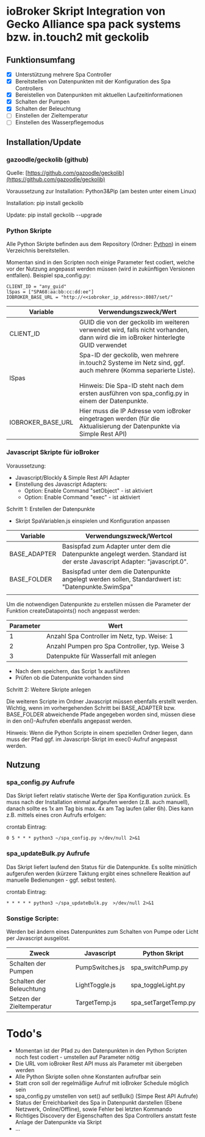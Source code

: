 # ioBroker Skript Integration von Gecko Alliance spa pack systems bzw. in.touch2 mit geckolib

## Funktionsumfang

* [X] Unterstützung mehrere Spa Controller
* [X] Bereitstellen von Datenpunkten mit der Konfiguration des Spa Controllers
* [X] Bereistellen von Datenpunkten mit aktuellen Laufzeitinformationen
* [X] Schalten der Pumpen
* [X] Schalten der Beleuchtung
* [ ] Einstellen der Zieltemperatur
* [ ] Einstellen des Wasserpflegemodus

## Installation/Update

### gazoodle/geckolib (github)

Quelle: [https://github.com/gazoodle/geckolib](https://github.com/gazoodle/geckolib)

Voraussetzung zur Installation: Python3&Pip (am besten unter einem Linux)

Installation: pip install geckolib

Update: pip install geckolib --upgrade

### Python Skripte

Alle Python Skripte befinden aus dem Repository (Ordner: [Python](Python)) in einem Verzeichnis bereitstellen.

Momentan sind in den Scripten noch einige Parameter fest codiert, welche vor der Nutzung angepasst werden müssen (wird in zukünftigen Versionen entfallen). Beispiel spa_config.py:

```
CLIENT_ID = "any_guid"
lSpas = ["SPA68:aa:bb:cc:dd:ee"]
IOBROKER_BASE_URL = "http://<<iobroker_ip_address>:8087/set/"
```


| **Variable**      | **Verwendungszweck/Wert**                                                                                                                                                                                               |
| ------------------- | ------------------------------------------------------------------------------------------------------------------------------------------------------------------------------------------------------------------------- |
| CLIENT_ID         | GUID die von der geckolib im weiteren verwendet wird, falls nicht vorhanden, dann wird die im ioBroker hinterlegte GUID verwendet                                                                                       |
| lSpas             | Spa-ID der geckolib, wen mehrere in.touch2 Systeme im Netz sind, ggf. auch mehrere (Komma separierte Liste).<br /><br/>Hinweis: Die Spa-ID steht nach dem ersten ausführen von spa_config.py in einem der Datenpunkte. |
| IOBROKER_BASE_URL | Hier muss die IP Adresse vom ioBroker eingetragen werden (für die Aktualisierung der Datenpunkte via Simple Rest API)                                                                                                  |

### Javascript Skripte für ioBroker

Voraussetzung:

* Javascript/Blockly & Simple Rest API Adapter
* Einstellung des Javascript Adapters:
  * Option: Enable Command "setObject" - ist aktiviert
  * Option: Enable Command "exec" - ist aktiviert

Schritt 1: Erstellen der Datenpunkte

* Skript SpaVariablen.js einspielen und Konfiguration anpassen


| **Variable** | **Verwendungszweck/Wertcol**                                                                                                |
| -------------- | ----------------------------------------------------------------------------------------------------------------------------- |
| BASE_ADAPTER | Basispfad zum Adapter unter dem die Datenpunkte angelegt werden. Standard ist der erste Javascript Adapter: "javascript.0". |
| BASE_FOLDER  | Basispfad unter dem die Datenpunkte angelegt werden sollen, Standardwert ist: "Datenpunkte.SwimSpa"                         |
|              |                                                                                                                             |

Um die notwendigen Datenpunkte zu erstellen müssen die Parameter der Funktion createDatapoints() noch angepasst werden:


| **Parameter** | **Wert**                                       |
| --------------- | ------------------------------------------------ |
| 1             | Anzahl Spa Controller im Netz, typ. Weise: 1   |
| 2             | Anzahl Pumpen pro Spa Controller, typ. Weise 3 |
| 3             | Datenpukte für Wasserfall mit anlegen         |

* Nach dem speichern, das Script 1x ausführen
* Prüfen ob die Datenpunkte vorhanden sind

Schritt 2: Weitere Skripte anlegen

Die weiteren Scripte im Ordner Javascript müssen ebenfalls erstellt werden. Wichtig, wenn im vorhergehenden Schritt bei BASE_ADAPTER bzw. BASE_FOLDER abweichende Pfade angegeben worden sind, müssen diese in den on()-Aufrufen ebenfalls angepasst werden.

Hinweis: Wenn die Python Scripte in einem speziellen Ordner liegen, dann muss der Pfad ggf. im Javascript-Skript im exec()-Aufruf angepasst werden.

## Nutzung

### spa_config.py Aufrufe

Das Skript liefert relativ statische Werte der Spa Konfiguration zurück. Es muss nach der Installation einmal aufgeufen werden (z.B. auch manuell), danach sollte es 1x am Tag bis max. 4x am Tag laufen (aller 6h). Dies kann z.B. mittels eines cron Aufrufs erfolgen:

crontab Eintrag:

```
0 5 * * * python3 ~/spa_config.py >/dev/null 2>&1
```

### spa_updateBulk.py Aufrufe

Das Skript liefert laufend den Status für die Datenpunkte. Es sollte minütlich aufgerufen werden (kürzere Taktung ergibt eines schnellere Reaktion auf manuelle Bedienungen - ggf. selbst testen).

crontab Eintrag:

```
* * * * * python3 ~/spa_updateBulk.py  >/dev/null 2>&1
```

### Sonstige Scripte:

Werden bei ändern eines Datenpunktes zum Schalten von Pumpe oder Licht per Javascript ausgelöst.


| **Zweck**                 | **Javascript**              | **Python Skript** |
| ------------------------- | --------------------------- | --------------------------- |
| Schalten der Pumpen       | PumpSwitches.js             | spa_switchPump.py |
| Schalten der Beleuchtung  | LightToggle.js              | spa_toggleLight.py |
| Setzen der Zieltemperatur | TargetTemp.js               | spa_setTargetTemp.py |

# Todo's

* Momentan ist der Pfad zu den Datenpunkten in den Python Scripten noch fest codiert - umstellen auf Parameter nötig
* Die URL vom ioBroker Rest API muss als Parameter mit übergeben werden
* Alle Python Skripte sollen ohne Konstanten aufrufbar sein
* Statt cron soll der regelmäßige Aufruf mit ioBroker Schedule möglich sein
* spa_config.py umstellen von set() auf setBulk() (Simpe Rest API Aufrufe)
* Status der Erreichbarkeit des Spa in Datenpunkt darstellen (Ebene Netzwerk, Online/Offline), sowie Fehler bei letzten Kommando
* Richtiges Discovery der Eigenschaften des Spa Controllers anstatt feste Anlage der Datenpunkte via Skript
* ...
